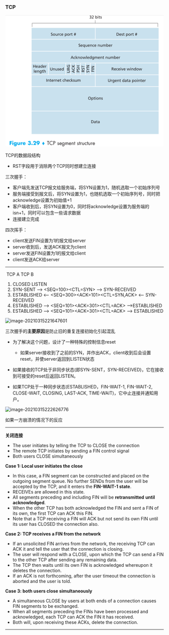 ### TCP

<img src=".\image-20201119155835823.png" alt="image-20201119155835823" style="zoom:50%;" />

TCP的数据段结构

- RST字段用于消除两个TCP同时想建立连接

三次握手：

- 客户端先发送TCP报文给服务端，将SYN设置为1，随机选取一个初始序列号
- 服务端接受到报文后，将SYN设置为1，也随机选取一个初始序列号，同时把acknowledge设置为初始值+1
- 客户端收到后，将SYN设置为0，同时将acknowledge设置为服务端的isn+1，同时可以包含一些请求数据
- 连接建立完成

四次挥手：

- client发送FIN设置为1的报文给server
- server收到后，发送ACK报文为client
- server发送FIN设置为1的报文给client
- client发送ACK给server

***

​          TCP A 																						             TCP B
1. CLOSED                                                                                                       LISTEN
2. SYN-SENT --> <SEQ=100><CTL=SYN>                                                  --> SYN-RECEIVED
 3. ESTABLISHED <--     <SEQ=300><ACK=101><CTL=SYN,ACK>        <-- SYN-RECEIVED
4. ESTABLISHED --> <SEQ=101><ACK=301><CTL=ACK>                      -->ESTABLISHED
5. ESTABLISHED --> <SEQ=101><ACK=301><CTL=ACK><DATA>        --> ESTABLISHED

![image-20210315221647601](C:\Users\13793\Desktop\学习笔记\计算机网络\image-20210315221647601.png)

三次握手的**主要原因**是防止旧的重复连接初始化引起混乱

- 为了解决这个问题，设计了一种特殊的控制信息reset
  - 如果server接收到了之前的SYN，并作出ACK，client收到后会设置reset，并使server返回到LISTEN状态

- 如果接收的TCP处于非同步状态(即SYN-SENT，SYN-RECEIVED)，它在接收到可接受的reset后返回LISTEN。
- 如果TCP处于一种同步状态(ESTABLISHED，FIN-WAIT-1, FIN-WAIT-2, CLOSE-WAIT, CLOSING, LAST-ACK, TIME-WAIT)，它中止连接并通知用户。

![image-20210315222626776](C:\Users\13793\Desktop\学习笔记\计算机网络\image-20210315222626776.png)

如果一方崩溃的情况下的反应

***

**关闭连接**

- The user initiates by telling the TCP to CLOSE the connection
- The remote TCP initiates by sending a FIN control signal
- Both users CLOSE simultaneously

**Case 1: Local user initiates the close**

- In this case, a FIN segment can be constructed and placed on the outgoing segment queue. No further SENDs from the user will be accepted by the TCP, and it enters the **FIN-WAIT-1 state**. 
- RECEIVEs are allowed in this state. 
- All segments preceding and including FIN will be **retransmitted** **until acknowledged**.
- When the other TCP has both acknowledged the FIN and sent a FIN of its own, the first TCP can ACK this FIN. 
- Note that a TCP receiving a FIN will ACK but not send its own FIN until its user has CLOSED the connection also.

**Case 2: TCP receives a FIN from the network**

- If an unsolicited FIN arrives from the network, the receiving TCP can ACK it and tell the user that the connection is closing. 
- The user will respond with a CLOSE, upon which the TCP can send a FIN to the other TCP after sending any remaining data. 
- The TCP then waits until its own FIN is acknowledged whereupon it deletes the connection. 
- If an ACK is not forthcoming, after the user timeout the connection is aborted and the user is told.

**Case 3: both users close simultaneously**

- A simultaneous CLOSE by users at both ends of a connection causes FIN segments to be exchanged. 
- When all segments preceding the FINs have been processed and acknowledged, each TCP can ACK the FIN it has received. 
- Both will, upon receiving these ACKs, delete the connection.

***

